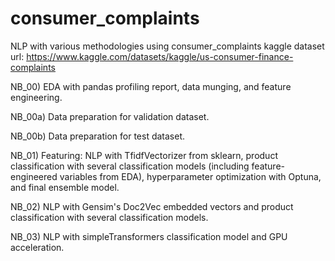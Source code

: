 # consumer_complaints
NLP with various methodologies using consumer_complaints kaggle dataset
url: https://www.kaggle.com/datasets/kaggle/us-consumer-finance-complaints

NB_00) EDA with pandas profiling report, data munging, and feature engineering.

NB_00a) Data preparation for validation dataset.

NB_00b) Data preparation for test dataset.

NB_01) Featuring: NLP with TfidfVectorizer from sklearn, product classification with several classification models (including feature-engineered variables from EDA), hyperparameter optimization with Optuna, and final ensemble model.

NB_02) NLP with Gensim's Doc2Vec embedded vectors and product classification with several classification models.

NB_03) NLP with simpleTransformers classification model and GPU acceleration.
